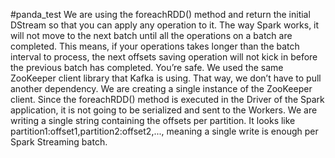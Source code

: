 #panda_test
We are using the foreachRDD() method and return the initial DStream so that you can apply any operation to it. The way Spark works, it will not move to the next batch until all the operations on a batch are completed. This means, if your operations takes longer than the batch interval to process, the next offsets saving operation will not kick in before the previous batch has completed. You’re safe.
We used the same ZooKeeper client library that Kafka is using. That way, we don’t have to pull another dependency.
We are creating a single instance of the ZooKeeper client. Since the foreachRDD() method is executed in the Driver of the Spark application, it is not going to be serialized and sent to the Workers.
We are writing a single string containing the offsets per partition. It looks like partition1:offset1,partition2:offset2,..., meaning a single write is enough per Spark Streaming batch.